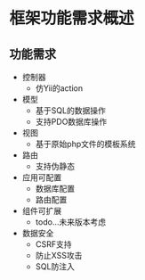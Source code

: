 # 框架功能需求概述

## 功能需求

- 控制器
  - 仿Yii的action
- 模型
  - 基于SQL的数据操作
  - 支持PDO数据库操作
- 视图
  - 基于原始php文件的模板系统
- 路由
  - 支持伪静态
- 应用可配置
  - 数据库配置
  - 路由配置
- 组件可扩展
  - todo...未来版本考虑
- 数据安全
  - CSRF支持
  - 防止XSS攻击
  - SQL防注入
